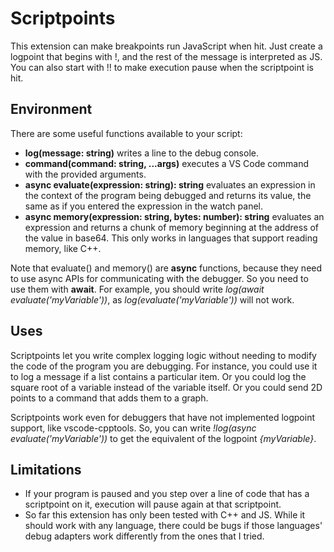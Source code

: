 # Scriptpoints

This extension can make breakpoints run JavaScript when hit.  Just create a logpoint that begins with !, and the rest of the message is interpreted as JS.  You can also start with !! to make execution pause when the scriptpoint is hit.

## Environment

There are some useful functions available to your script:
* **log(message: string)** writes a line to the debug console.
* **command(command: string, ...args)** executes a VS Code command with the provided arguments.
* **async evaluate(expression: string): string** evaluates an expression in the context of the program being debugged and returns its value, the same as if you entered the expression in the watch panel.
* **async memory(expression: string, bytes: number): string** evaluates an expression and returns a chunk of memory beginning at the address of the value in base64. This only works in languages that support reading memory, like C++.

Note that evaluate() and memory() are **async** functions, because they need to use async APIs for communicating with the debugger.  So you need to use them with **await**.  For example, you should write *log(await evaluate('myVariable'))*, as *log(evaluate('myVariable'))* will not work.

## Uses

Scriptpoints let you write complex logging logic without needing to modify the code of the program you are debugging.  For instance, you could use it to log a message if a list contains a particular item.  Or you could log the square root of a variable instead of the variable itself.  Or you could send 2D points to a command that adds them to a graph.

Scriptpoints work even for debuggers that have not implemented logpoint support, like vscode-cpptools.  So, you can write *!log(async evaluate('myVariable'))* to get the equivalent of the logpoint *{myVariable}*.

## Limitations

* If your program is paused and you step over a line of code that has a scriptpoint on it, execution will pause again at that scriptpoint.
* So far this extension has only been tested with C++ and JS. While it should work with any language, there could be bugs if those languages' debug adapters work differently from the ones that I tried.
